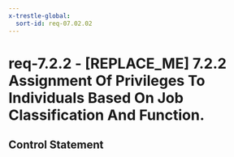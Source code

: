 ```yaml
---
x-trestle-global:
  sort-id: req-07.02.02
---
```


# req-7.2.2 - \[REPLACE_ME\] 7.2.2 Assignment Of Privileges To Individuals Based On Job Classification And Function.

## Control Statement
